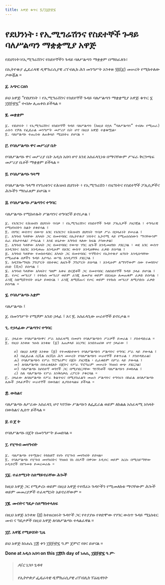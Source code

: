 ```yaml
---
title: አዋጅ ቁጥር ፮/፲፱፻፹፯
---
```


# የደህንነት ፡ የኢሚግሬሽንና የስደተኞች ጉዳይ ባለሥልጣን ማቋቋሚያ አዋጅ

የደህንነት፣የኢሚግሬሽንና የስደተኞችን ጉዳይ ባለሥልጣን ማቋቋም በማስፈለጉ፣

በኢትዮጵያ ፌዴራላዊ ዲሞክራሲያዊ ሪፐብሊክ ሕገ መንግሥት አንቀጽ ፶፭(፩) መሠረት የሚከተለው ታውጇል ።

#### ፩. አጭር ርዕስ

ይህ አዋጅ “የደህንነት ፣ የኢሚግሬሽንና የስደተኞች ጉዳይ ባለሥልጣን ማቋቋሚያ አዋጅ ቁጥር ፮ ፲፱፻፹፯” ተብሎ ሊጠቀስ ይችላል ።

#### ፪. መቋቋም

    ፩. የደህንነት ፣ የኢሚግሬሽንና የስደተኞች ጉዳይ ባለሥልጣን (ከዚህ በኋላ “ባለሥልጣን” ተብሎ የሚጠራ) ራሱን የቻለ የፌዴራል መንግሥት መሥሪያ ቤት ሆኖ በዚህ አዋጅ ተቋቁሟል።
    ፪. ባለሥልጣኑ ተጠሪነቱ ለጠቅላይ ሚኒስትሩ ይሆናል ።

#### ፫. የባለሥልጣኑ ዋና መሥሪያ ቤት

የባለሥልጣኑ ዋና መሥሪያ ቤት አዲስ አበባ ሆኖ እንደ አስፈላጊነቱ በማናቸውም ሥፍራ ቅርንጫፍ መሥሪያ ቤቶች ማቋቋም ይችላል ።

#### ፬. የባለሥልጣኑ ዓላማ

የባለሥልጣኑ ዓላማ የሃገሪቱንና የሕዝብ ደህንነት ፥ የኢሚግሬሽን ፡ የዜግነትና የስደተኞች ፖሊሲዎችና ሕጐችን ማስፈጸም ይሆናል ።

#### ፭. የባለሥልጣኑ ሥልጣንና ተግባር

ባለሥልጣኑ የሚከተሉት ሥልጣንና ተግባሮች ይኖሩታል ፣

    ፩. የአገርንና የሕዝብን ደህንነት ጥበቃ ፣ የኢሚግሬሽንና የስደተኞች ጉዳይ ፖሊሲዎች ያዘጋጃል ፣ ተግባራዊ የሚሆኑበትን ስልት ይቀይሳል ፤
    ፪. በሃገር ውስጥና በውጭ አገር የአገርንና የሕዝብን ደህንነት ጥበቃ ሥራ በኃላፊነት ይሠራል ፤
    ፫. አግባብ ካላቸው አካላት ጋር በመተባበር በኢትዮጵያ ነፃነትና ኢኮኖሚ ላይ የሚጠነሰሰውን ማናቸውንም ሴራ ይከታተላል፣ ያጣራል ፣ እንደ ሁኔታው አግባብ ላለው ክፍል ያሳውቃል፤
    ፬. አግባብ ካላቸው አካላት ጋር በመተባበር የውጭ ሃገር ዜጐች እንዲመዘገቡ ያደርጋል ፣ ወደ አገር ውስጥ እንዲገቡና ከአገር እንዲወጡ እንዲሁም በአገር ውስጥ እንዲዘዋወሩ ፈቃድ ይሰጣል ፤
    ፭. አግባብ ካላቸው የመስተዳድር አካላት ጋር በመተባበር ጥገኝነትና የኢትዮጵያ ዜግነት እንዲሰጣቸው የሚጠይቁ ሰዎችን ጉዳይ እያጣራ ውሣኔ እንዲያገኙ ያደርጋል ፤
    ፮. ከዲፕሎማቲክ ፓስፖርት በስተቀር ለዜጐች ፓስፖርት ይሰጣል ፣ እንዲሁም ለማንኛውም ሰው የመጓጓዣ ሰነድ (ቪዛ) ይሰጣል ፤
    ፯. አግባብ ካላቸው አካላትና ዓለም አቀፍ ድርጅቶች ጋር በመተባበር ስለስደተኞች ጉዳይ ኃላፊ ይሆናል ፤
    ፰. የጦር መሣሪያ ፣ የተኩስ መሣሪያ ወይም ፈንጂ ለመያዝ ወይም በእነዚሁ ለመጠቀም ፈቃድ ይሰጣል ፣ ፈንጂ ስለሚሸጥበት ሁኔታ ይወስናል ፣ ፈንጂ ለሚሸጡና የጦር ወይም የተኩስ መሣሪያ ለሚያድሱ ፈቃድ ይሰጣል ።

#### ፮. የባለሥልጣኑ አቋም

ባለሥልጣኑ ፤

 ፩. በመንግሥት የሚሾም አንድ ኃላፊ ፤ እና
 ፪. አስፈላጊው ሠራተኞች ይኖሩታል ።

#### ጊ. የኃላፊው ሥልጣንና ተግባር

    ፩. ኃላፊው የባለሥልጣኑዋና ሥራ አስፈጻሚ በመሆን የባለሥልጣኑን ሥራዎች ይመራል ፣ ያስተዳድራል ።
    ፪. የዚህ አንቀጽ ንዑስ አንቀጽ (፩) አጠቃላይ አነጋገር እንደተጠበቀ ሆኖ ኃላፊው ፤

        ሀ) በዚህ አዋጅ አንቀጽ (፭) የተመለከተውን የባለሥልጣኑን ሥልጣንና ተግባር ሥራ ላይ ያውላል ፤
        ለ) በፌዴራል ሲቪል ሰርቪስ ሕግ መሠረት የባለሥልጣኑን ሠራተኞች ይቀጥራል ፣ ያስተዳድራል፤
        ሐ) የባለሥልጣኑን የሥራ ፕሮግራምና በጀት ያዘጋጃል ፡ ሲፈቀድም በሥራ ላይ ያውላል ፤
        መ) ለባለሥልጣኑ በተፈቀደለት በጀትና የሥራ ፕሮግራም መሠረት ገንዘብ ወጭ ያደርጋል፤
        ሠ) ባለሥልጣኑ ከሶስተኛ ወገኖች ጋር በሚያደርጋቸው ግንኙነቶች ባለሥልጣኑን ይወክላል ፤
        ረ) ስለ ባለሥልጣኑ የሥራ እንቅስቃሴ ሪፖርት ያቀርባል ።
    ፫. ኃላፊው ለባለሥልጣኑ የሥራ ቅልጥፍና በሚያስፈልግ መጠን ሥልጣንና ተግባሩን በከፊል ለባለሥልጣኑ ሌሎች ኃላፊዎችና ሠራተኞች በውክልና ሊያስተላልፍ ይችላል ።

#### ፰. ውክልና

ባለሥልጣኑ ለሥራው አስፈላጊ ሆኖ ካገኘው ሥልጣኑን ለፌዴራል ወይም ለክልል አስፈጻሚ አካላት በውክልና ሊሰጥ ይችላል ።

#### ፱. በ ጀ ት

የባለሥልጣኑ በጀት በመንግሥት ይመደባል ።

#### ፲. የሂሣብ መዛግብት

    ፩. ባለሥልጣኑ የተሟሉና ትክክለኛ የሆኑ የሂሣብ መዛግብት ይይዛል።
    ፪. የባለሥልጣኑ የሂሣብ መዛግብትና ገንዘብ ነክ ሰነዶች በዋናው ኦዲተር ወይም እርሱ በሚሰይማቸው ኦዲተሮች በየዓመቱ ይመረመራሉ ።

#### ፲፩. ተፈፃሚነት ስለማይኖራቸው ሕጐች

ከዚህ አዋጅ ጋር የሚቃረኑ ወይም በዚህ አዋጅ የተሸፈኑ ጉዳዮችን የሚመለከቱ ማናቸውም ሕጐች ወይም መመሪያዎች ተፈጻሚነት አይኖራቸውም ።

#### ፲፪. መብትና ግዴታ ስለማስተላለፍ

በዚህ አዋጅ አንቀጽ (፭) ከተዘረዘሩት ጉዳዮች ጋር የተያያዙ የቀድሞው የሃገር ውስጥ ጉዳይ ሚኒስቴር መብ ና ግዴታዎች በዚህ አዋጅ ለባለሥልጣኑ ተላልፈዋል ።

#### ፲፫. አዋጁ የሚፀናበት ጊዜ

ይህ አዋጅ ከነሐሴ ፲፰ ቀን ፲፱፻፹፯ ዓ.ም ጀምሮ የፀና ይሆናል ።

**Done at አዲስ አበባ on this ፲፰th day of ነሐሴ, ፲፱፻፹፯ ዓ.ም·**

> ##### ዶ/ር ነጋሶ ጊዳዳ
>
> ##### የኢትዮጵያ ፌዴራላዊ ዲሞክራሲያዊ ሪፐብሊክ ፕሬዚዳንት